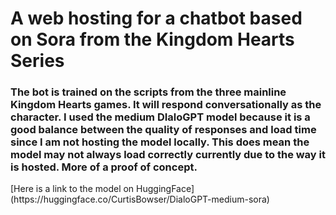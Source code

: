 <h1>A web hosting for a chatbot based on Sora from the Kingdom Hearts Series</h1>
<h3>The bot is trained on the scripts from the three mainline Kingdom Hearts games. 
  It will respond conversationally as the character. 
  I used the medium DIaloGPT model because it is a good balance between the quality of responses and load time since I am not hosting the model locally.
This does mean the model may not always load correctly currently due to the way it is hosted. More of a proof of concept.</h3>
[Here is a link to the model on HuggingFace](https://huggingface.co/CurtisBowser/DialoGPT-medium-sora)
